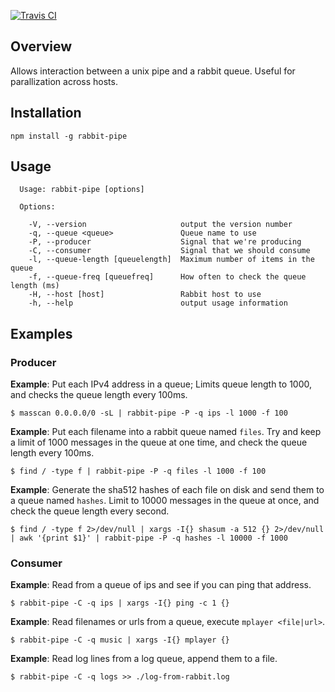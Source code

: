 [![Travis CI](https://travis-ci.org/robertkeizer/rabbit-pipe.svg?branch=master)](https://travis-ci.org/robertkeizer/rabbit-pipe)

## Overview

Allows interaction between a unix pipe and a rabbit queue. Useful for parallization across hosts.

## Installation

```
npm install -g rabbit-pipe
```

## Usage

```
  Usage: rabbit-pipe [options]

  Options:

    -V, --version                     output the version number
    -q, --queue <queue>               Queue name to use
    -P, --producer                    Signal that we're producing
    -C, --consumer                    Signal that we should consume
    -l, --queue-length [queuelength]  Maximum number of items in the queue
    -f, --queue-freq [queuefreq]      How often to check the queue length (ms)
    -H, --host [host]                 Rabbit host to use
    -h, --help                        output usage information
```

## Examples

### Producer

**Example**: Put each IPv4 address in a queue; Limits queue length to 1000, and checks the queue length every 100ms.
```
$ masscan 0.0.0.0/0 -sL | rabbit-pipe -P -q ips -l 1000 -f 100
```

**Example**: Put each filename into a rabbit queue named `files`. Try and keep a limit of 1000 messages in the queue at one time, and check the queue length every 100ms.
```
$ find / -type f | rabbit-pipe -P -q files -l 1000 -f 100
```

**Example**: Generate the sha512 hashes of each file on disk and send them to a queue named `hashes`. Limit to 10000 messages in the queue at once, and check the queue length every second.
```
$ find / -type f 2>/dev/null | xargs -I{} shasum -a 512 {} 2>/dev/null | awk '{print $1}' | rabbit-pipe -P -q hashes -l 10000 -f 1000
```

### Consumer
**Example**: Read from a queue of ips and see if you can ping that address.
```
$ rabbit-pipe -C -q ips | xargs -I{} ping -c 1 {}
```

**Example**: Read filenames or urls from a queue, execute `mplayer <file|url>`.
```
$ rabbit-pipe -C -q music | xargs -I{} mplayer {}
```

**Example**: Read log lines from a log queue, append them to a file.
```
$ rabbit-pipe -C -q logs >> ./log-from-rabbit.log
```

